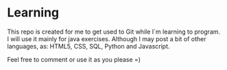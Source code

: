 # Learning

This repo is created for me to get used to Git while I´m learning to program.
I will use it mainly for java exercises. 
Although I may post a bit of other languages, as: HTML5, CSS, SQL, Python and Javascript.

Feel free to comment or use it as you please =)

